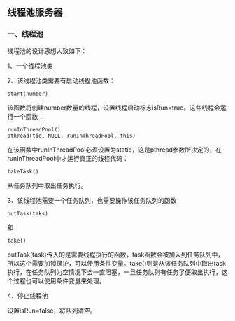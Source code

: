 ## 线程池服务器

### 一、线程池

线程池的设计思想大致如下：

1、一个线程池类

2、该线程池类需要有启动线程池函数：

    start(number)

该函数将创建number数量的线程，设置线程启动标志isRun=true。这些线程会运行一个函数：

    runInThreadPool()
    pthread(tid, NULL, runInThreadPool, this)

在该函数中runInThreadPool必须设置为static，这是pthread参数所决定的，在runInThreadPool中才运行真正的线程代码：

    takeTask()

从任务队列中取出任务执行。

3、该线程池需要一个任务队列，也需要操作该任务队列的函数

    putTask(taks)

和

    take()

putTask(task)传入的是需要线程执行的函数，task函数会被加入到任务队列中，所以这个需要加锁保护，可以使用条件变量。take()则是从该任务队列中取出task执行，在任务队列为空情况下会一直阻塞，一旦任务队列有任务了便取出执行，这个过程也可以使用条件变量来处理。

4、停止线程池

设置isRun=false，将队列清空。